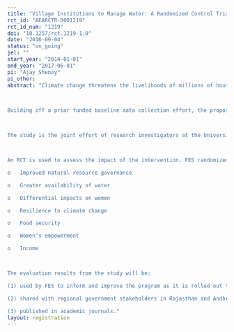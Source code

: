 ```yaml
---
title: "Village Institutions to Manage Water: A Randomized Control Trial in Rural India"
rct_id: "AEARCTR-0001219"
rct_id_num: "1219"
doi: "10.1257/rct.1219-1.0"
date: "2016-09-04"
status: "on_going"
jel: ""
start_year: "2014-01-01"
end_year: "2017-06-01"
pi: "Ajay Shenoy"
pi_other:
abstract: "Climate change threatens the livelihoods of millions of households in arid and semi-arid lands in developing countries. Rain-fed agriculture and mixed farming systems are the dominant form of crop production in semi-arid and dry regions the world over. However, as the planet warms, monsoon rains have become less reliable. Small farmers in dry areas are left vulnerable to unpredictable rainfall, reduced soil fertility, and depleted water tables. Their response is to draw more heavily on streams and groundwater, rapidly depleting these natural resources. As evidence mounts for the effect of climate change on social and ecological systems, policymakers need tested methods of effective water management to help communities adapt and manage their natural resources.  
	
Building off a prior funded baseline data collection effort, the proposed IGC research project represents the midline data collection and analysis for a rigorous and innovative impact evaluation to meet this need. The study uses a randomized control trial (RCT) to measure the impact of an intervention that creates village institutions to manage water use across seasons and leverage government programs to improve irrigation infrastructure. The intervention is implemented by the Foundation for Ecological Security (FES), an Indian nongovernmental organization, in the semi-arid regions of the Indian states of Rajasthan and Andhra Pradesh.

The study is the joint effort of research investigators at the University of California (Santa Cruz), the Cloudburst Group and FES. In Indian villages, water is a communal resource that requires collective management. The intervention creates quasi-governmental village institutions to manage surface and ground water by setting and enforcing rules to protect the resources. Members of these institutions are trained in how individual and group decisions can either conserve or deplete water. By strengthening governance, the intervention aims to overcome the collective action problem of making farmers choose crops and growing practices that, though more difficult, will conserve water. The intervention also trains members of these committees to design and manage projects to build irrigation infrastructure using labor paid for by India's National Rural Employment Guarantee Scheme (NREGA).

An RCT is used to assess the impact of the intervention. FES randomized its intervention across 132 villages, 82 of which are treated and 50 of which are untreated. Baseline household data were collected in late 2014 and early 2015. The treatment began in each village following baseline household data collection. IGC funds would be used to (1) run a midline panel household survey in October – December 2016, (2) conduct a village survey, and (3) measure the short-term impact of the intervention and identify the channels of impact for the following outcomes of interest: 
o	Improved natural resource governance
o	Greater availability of water 
o	Differential impacts on women
o	Resilience to climate change
o	Food security 
o	Women’s empowerment 
o	Income

The evaluation results from the study will be:
(1)	used by FES to inform and improve the program as it is rolled out to hundreds more villages; 
(2)	shared with regional government stakeholders in Rajasthan and Andhra Pradesh;
(3)	published in academic journals."
layout: registration
---
```


